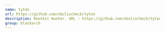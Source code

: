 ```yaml
---
name: tyton
url: https://github.com/nbulischeck/tyton
description: Rootkit Hunter. URL : https://github.com/nbulischeck/tyton Groups : blackarch blackarch-defensive
group: blackarch
---
```

